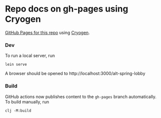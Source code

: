 # Repo docs on gh-pages using Cryogen

[GitHub Pages for this repo](https://skynet-gh/alt-spring-lobby/) using [Cryogen](https://github.com/cryogen-project/cryogen).

### Dev

To run a local server, run

```
lein serve
```

A browser should be opened to http://localhost:3000/alt-spring-lobby

### Build

GitHub actions now publishes content to the `gh-pages` branch automatically. To build manually, run

```
clj -M:build
```
